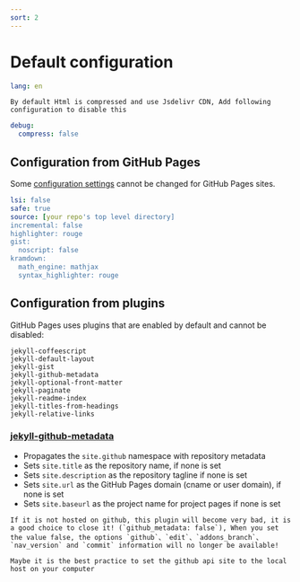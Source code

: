 ```yaml
---
sort: 2
---
```


# Default configuration

```yml
lang: en
```

```tip
By default Html is compressed and use Jsdelivr CDN, Add following configuration to disable this
```

```yml
debug:
  compress: false
```

## Configuration from GitHub Pages

Some [configuration settings](https://docs.github.com/en/github/working-with-github-pages/about-github-pages-and-jekyll) cannot be changed for GitHub Pages sites.

```yml
lsi: false
safe: true
source: [your repo's top level directory]
incremental: false
highlighter: rouge
gist:
  noscript: false
kramdown:
  math_engine: mathjax
  syntax_highlighter: rouge
```

## Configuration from plugins

GitHub Pages uses plugins that are enabled by default and cannot be disabled:

```
jekyll-coffeescript
jekyll-default-layout
jekyll-gist
jekyll-github-metadata
jekyll-optional-front-matter
jekyll-paginate
jekyll-readme-index
jekyll-titles-from-headings
jekyll-relative-links
```

### [jekyll-github-metadata](https://github.com/jekyll/github-metadata#what-it-does)

- Propagates the `site.github` namespace with repository metadata
- Sets `site.title` as the repository name, if none is set
- Sets `site.description` as the repository tagline if none is set
- Sets `site.url` as the GitHub Pages domain (cname or user domain), if none is set
- Sets `site.baseurl` as the project name for project pages if none is set

```danger
If it is not hosted on github, this plugin will become very bad, it is a good choice to close it! (`github_metadata: false`), When you set the value false, the options `github`、`edit`、`addons_branch`、`nav_version` and `commit` information will no longer be available!
```

```tip
Maybe it is the best practice to set the github api site to the local host on your computer
```

